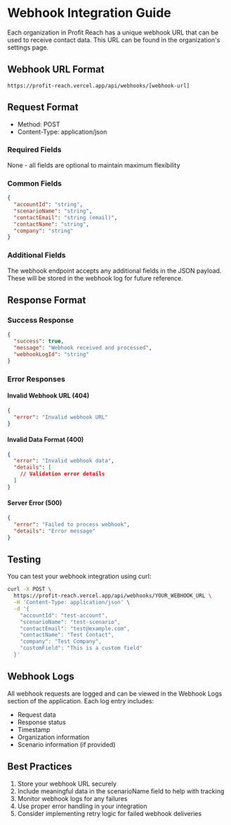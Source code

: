 # Webhook Integration Guide

Each organization in Profit Reach has a unique webhook URL that can be used to receive contact data. This URL can be found in the organization's settings page.

## Webhook URL Format
```
https://profit-reach.vercel.app/api/webhooks/[webhook-url]
```

## Request Format
- Method: POST
- Content-Type: application/json

### Required Fields
None - all fields are optional to maintain maximum flexibility

### Common Fields
```json
{
  "accountId": "string",
  "scenarioName": "string",
  "contactEmail": "string (email)",
  "contactName": "string",
  "company": "string"
}
```

### Additional Fields
The webhook endpoint accepts any additional fields in the JSON payload. These will be stored in the webhook log for future reference.

## Response Format

### Success Response
```json
{
  "success": true,
  "message": "Webhook received and processed",
  "webhookLogId": "string"
}
```

### Error Responses

#### Invalid Webhook URL (404)
```json
{
  "error": "Invalid webhook URL"
}
```

#### Invalid Data Format (400)
```json
{
  "error": "Invalid webhook data",
  "details": [
    // Validation error details
  ]
}
```

#### Server Error (500)
```json
{
  "error": "Failed to process webhook",
  "details": "Error message"
}
```

## Testing
You can test your webhook integration using curl:

```bash
curl -X POST \
  https://profit-reach.vercel.app/api/webhooks/YOUR_WEBHOOK_URL \
  -H 'Content-Type: application/json' \
  -d '{
    "accountId": "test-account",
    "scenarioName": "test-scenario",
    "contactEmail": "test@example.com",
    "contactName": "Test Contact",
    "company": "Test Company",
    "customField": "This is a custom field"
  }'
```

## Webhook Logs
All webhook requests are logged and can be viewed in the Webhook Logs section of the application. Each log entry includes:
- Request data
- Response status
- Timestamp
- Organization information
- Scenario information (if provided)

## Best Practices
1. Store your webhook URL securely
2. Include meaningful data in the scenarioName field to help with tracking
3. Monitor webhook logs for any failures
4. Use proper error handling in your integration
5. Consider implementing retry logic for failed webhook deliveries 